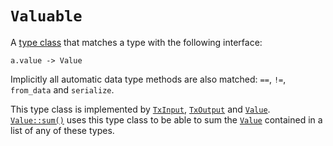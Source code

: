 # `Valuable`

A [type class](https://en.wikipedia.org/wiki/Type_class) that matches a type with the following interface:

```helios
a.value -> Value
```

Implicitly all automatic data type methods are also matched: `==`, `!=`, `from_data` and `serialize`.

This type class is implemented by [`TxInput`](./txinput.md), [`TxOutput`](./txoutput.md) and [`Value`](./value.md). [`Value::sum()`](./value.md#sum) uses this type class to be able to sum the [`Value`](./value.md) contained in a list of any of these types.